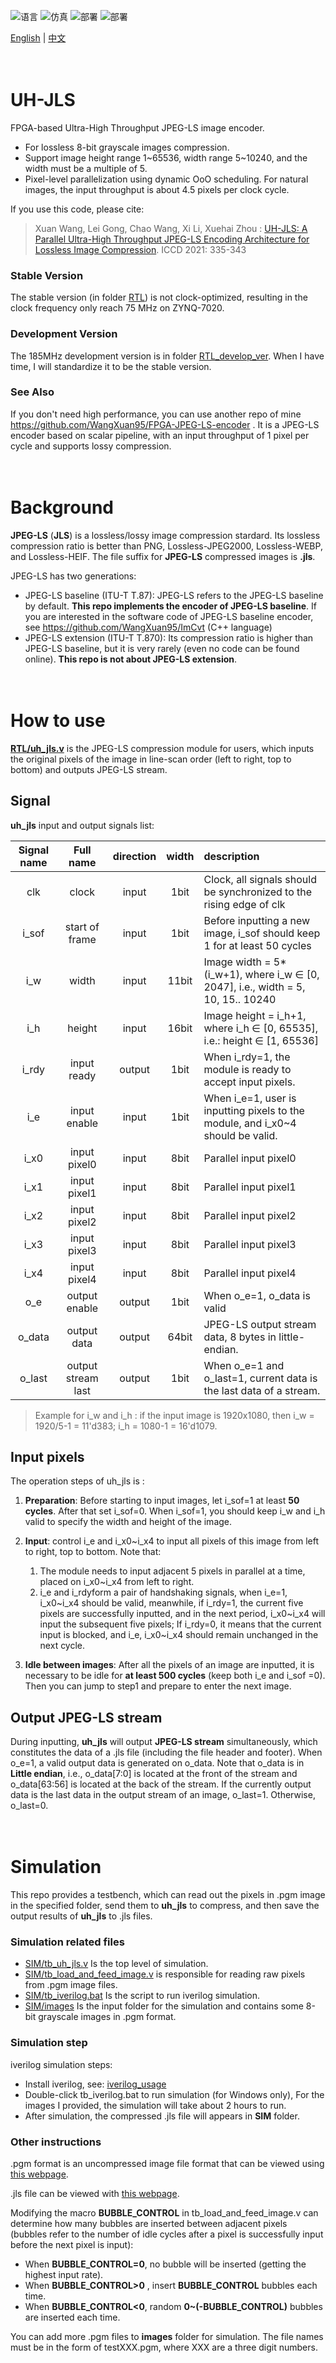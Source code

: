 ![语言](https://img.shields.io/badge/语言-verilog_(IEEE1364_2001)-9A90FD.svg) ![仿真](https://img.shields.io/badge/仿真-iverilog-green.svg) ![部署](https://img.shields.io/badge/部署-quartus-blue.svg) ![部署](https://img.shields.io/badge/部署-vivado-FF1010.svg)

[English](#en) | [中文](#cn)

　

<span id="en">UH-JLS</span>
===========================

FPGA-based Ultra-High Throughput JPEG-LS image encoder.

* For lossless 8-bit grayscale images compression.
* Support image height range 1\~65536, width range 5\~10240, and the width must be a multiple of 5.
* Pixel-level parallelization using dynamic OoO scheduling. For natural images, the input throughput is about 4.5 pixels per clock cycle.

If you use this code, please cite:

> Xuan Wang, Lei Gong, Chao Wang, Xi Li, Xuehai Zhou : [UH-JLS: A Parallel Ultra-High Throughput JPEG-LS Encoding Architecture for Lossless Image Compression](https://ieeexplore.ieee.org/abstract/document/9643724). ICCD 2021: 335-343

### Stable Version

The stable version (in folder [RTL](./RTL))  is not clock-optimized, resulting in the clock frequency only reach 75 MHz on ZYNQ-7020.

### Development Version

The 185MHz development version is in folder [RTL_develop_ver](./RTL_develop_ver).  When I have time, I will standardize it to be the stable version.

### See Also

If you don't need high performance, you can use another repo of mine https://github.com/WangXuan95/FPGA-JPEG-LS-encoder . It is a JPEG-LS encoder based on scalar pipeline, with an input throughput of 1 pixel per cycle and supports lossy compression.

　

# Background

**JPEG-LS** (**JLS**) is a lossless/lossy image compression stardard. Its lossless compression ratio is better than PNG, Lossless-JPEG2000, Lossless-WEBP, and Lossless-HEIF. The file suffix for **JPEG-LS** compressed images is **.jls**.

JPEG-LS has two generations:

- JPEG-LS baseline (ITU-T T.87): JPEG-LS refers to the JPEG-LS baseline by default. **This repo implements the encoder of JPEG-LS baseline**. If you are interested in the software code of JPEG-LS baseline encoder, see https://github.com/WangXuan95/ImCvt (C++ language)
- JPEG-LS extension (ITU-T T.870): Its compression ratio is higher than JPEG-LS baseline, but it is very rarely (even no code can be found online). **This repo is not about JPEG-LS extension**. 

　

# How to use

[**RTL/uh_jls.v**](./RTL/uh_jls.v) is the JPEG-LS compression module for users, which inputs the original pixels of the image in line-scan order (left to right, top to bottom) and outputs JPEG-LS stream.

## Signal

**uh_jls** input and output signals list:

|Signal name| Full name | direction | width | description |
| :---: | :---: | :---: | :---: | :--- |
| clk | clock | input | 1bit |Clock, all signals should be synchronized to the rising edge of clk|
|   i_sof   |   start of frame   | input  |  1bit  |Before inputting a new image, i_sof should keep 1 for at least 50 cycles|
| i_w | width | input | 11bit |Image width = 5*(i_w+1), where i_w ∈ [0, 2047], i.e., width = 5, 10, 15.. 10240|
| i_h | height | input | 16bit |Image height = i_h+1, where i_h ∈ [0, 65535], i.e.: height ∈ [1, 65536]|
| i_rdy | input ready | output | 1bit |When i_rdy=1, the module is ready to accept input pixels.|
| i_e | input enable | input | 1bit |When i_e=1, user is inputting pixels to the module, and i_x0\~4 should be valid.|
| i_x0 | input pixel0 | input | 8bit |Parallel input pixel0|
| i_x1 | input pixel1 | input | 8bit |Parallel input pixel1|
| i_x2 | input pixel2 | input | 8bit |Parallel input pixel2|
| i_x3 | input pixel3 | input | 8bit |Parallel input pixel3|
| i_x4 | input pixel4 | input | 8bit |Parallel input pixel4|
| o_e | output enable | output | 1bit |When o_e=1, o_data is valid|
| o_data | output data | output | 64bit |JPEG-LS output stream data, 8 bytes in little-endian.|
| o_last | output stream last | output | 1bit |When o_e=1 and o_last=1, current data is the last data of a stream.|

> Example for i_w and i_h : if the input image is 1920x1080, then i_w = 1920/5-1 = 11'd383; i_h = 1080-1 = 16'd1079.

## Input pixels

The operation steps of uh_jls is :

1. **Preparation**: Before starting to input images, let i_sof=1 at least **50 cycles**. After that set i_sof=0. When i_sof=1, you should keep i_w and i_h valid to specify the width and height of the image.
2. **Input**: control i_e and i_x0\~i_x4 to input all pixels of this image from left to right, top to bottom. Note that:
   1. The module needs to input adjacent 5 pixels in parallel at a time, placed on i_x0\~i_x4 from left to right.
   2.  i_e and i_rdyform a pair of handshaking signals, when i_e=1, i_x0\~i_x4 should be valid, meanwhile, if i_rdy=1, the current five pixels are successfully inputted, and in the next period, i_x0\~i_x4 will input the subsequent five pixels; If i_rdy=0, it means that the current input is blocked, and i_e, i_x0\~i_x4 should remain unchanged in the next cycle.

3. **Idle between images**: After all the pixels of an image are inputted, it is necessary to be idle for **at least 500 cycles** (keep both i_e and i_sof =0). Then you can jump to step1 and prepare to enter the next image.

## Output JPEG-LS stream

During inputting, **uh_jls** will output **JPEG-LS stream** simultaneously, which constitutes the data of a .jls file (including the file header and footer). When o_e=1, a valid output data is generated on o_data. Note that o_data is in **Little endian**, i.e., o_data[7:0] is located at the front of the stream and o_data[63:56] is located at the back of the stream. If the currently output data is the last data in the output stream of an image, o_last=1. Otherwise, o_last=0.

　

# Simulation

This repo provides a testbench, which can read out the pixels in .pgm image in the specified folder, send them to **uh_jls** to compress, and then save the output results of **uh_jls** to .jls files.

### Simulation related files

* [SIM/tb_uh_jls.v](./SIM/tb_uh_jls.v) Is the top level of  simulation.
* [SIM/tb_load_and_feed_image.v](./SIM/tb_load_and_feed_image.v) is responsible for reading raw pixels from .pgm image files.
* [SIM/tb_iverilog.bat](./SIM/tb_iverilog.bat) Is the script to run iverilog simulation.
* [SIM/images](./SIM/images) Is the input folder for the simulation and contains some 8-bit grayscale images in .pgm format.

### Simulation step

iverilog simulation steps:

- Install iverilog, see: [iverilog_usage](https://github.com/WangXuan95/WangXuan95/blob/main/iverilog_usage/iverilog_usage.md)
- Double-click tb_iverilog.bat to run simulation (for Windows only), For the images I provided, the simulation will take about 2 hours to run.
- After simulation, the compressed .jls file will appears in **SIM** folder.

### Other instructions

.pgm format is an uncompressed image file format that can be viewed using [this webpage](https://filext.com/file-extension/PGM).

.jls file can be viewed with [this webpage](https://filext.com/file-extension/JLS).

Modifying the macro **BUBBLE_CONTROL** in tb_load_and_feed_image.v can determine how many bubbles are inserted between adjacent pixels (bubbles refer to the number of idle cycles after a pixel is successfully input before the next pixel is input):

- When **BUBBLE_CONTROL=0**, no bubble will be inserted (getting the highest input rate).
- When **BUBBLE_CONTROL>0** , insert **BUBBLE_CONTROL** bubbles each time.
- When **BUBBLE_CONTROL<0**, random **0~(-BUBBLE_CONTROL)** bubbles are inserted each time.

You can add more .pgm files to **images** folder for simulation. The file names must be in the form of testXXX.pgm, where XXX are a three digit numbers.

　

　

　

　

　



<span id="cn">UH-JLS</span>
===========================

基于 **FPGA** 的高性能 **JPEG-LS** 图像压缩器

* 使用 Verilog 编写。
* 用于无损压缩 **8bit** 的灰度图像。
* 图像高度取值范围为 1\~65536 ，宽度取值范围为 5\~10240，宽度必须是 5 的倍数。
* 使用动态乱序调度进行像素级并行。对于自然图像，输入吞吐率约为 4.5 个像素每时钟周期。

本工程来自以下论文。如果你用到了本代码，请引用：

> Xuan Wang, Lei Gong, Chao Wang, Xi Li, Xuehai Zhou : [UH-JLS: A Parallel Ultra-High Throughput JPEG-LS Encoding Architecture for Lossless Image Compression](https://ieeexplore.ieee.org/abstract/document/9643724). ICCD 2021: 335-343

### 稳定版本

稳定版本在 [RTL](./RTL) 目录下，它的 Verilog 编码较为规范，但没有优化 JPEG-LS 的 run-mode 下计算 run-length 的电路，导致时钟频率在 ZYNQ-7020 上的频率只能达到 75 MHz 。

### 开发版本

开发版本在 [RTL_develop_ver](./RTL_develop_ver) 目录下，频率在 ZYNQ-7020 上可以达到 185MHz。但是这个版本当前只有论文中所属的 "Pseudo-LS" 模式，是轻微有损的（而不是无损的），将来我会把这个版本修改为支持无损的，并作为正式版本。

### 你还可以看看

如果你对性能要求不高，可以使用我的另一个库： https://github.com/WangXuan95/FPGA-JPEG-LS-encoder ，它是基于标量流水线的 JPEG-LS encoder ，输入吞吐率为 1 个像素每周期，而且支持有损压缩。

　

# 背景知识

**JPEG-LS** （简称**JLS**）是一种无损/有损的图像压缩算法，其无损模式的压缩率相当优异，优于 PNG、Lossless-JPEG2000、Lossless-WEBP、Lossless-HEIF 等。**JPEG-LS** 压缩图像的文件后缀是 .**jls** 。

JPEG-LS 有两代：

- JPEG-LS baseline (ITU-T T.87) : 一般提到 JPEG-LS 默认都是指 JPEG-LS baseline。**本库也实现的是 JPEG-LS baseline 的 encoder** 。如果你对软件版本的 JPEG-LS baseline encoder 感兴趣，可以看 https://github.com/WangXuan95/ImCvt (C++实现)
- JPEG-LS extension (ITU-T T.870) : 其压缩率高于 JPEG-LS baseline ，但使用的非常少 (在网上搜不到任何代码) 。 **本库与 JPEG-LS extension 无关！** 

　

# 使用方法

[**RTL/uh_jls.v**](./RTL/uh_jls.v) 是用户可以调用的 JPEG-LS 压缩模块，它按行扫描 (从左到右，从上到下) 的顺序输入图像原始像素，输出 .**jls** 文件的内容。

## 信号

**uh_jls** 的输入输出信号描述如下表。

| 信号名称 | 全称 | 方向 | 宽度 | 描述 |
| :---: | :---: | :---: | :---: | :--- |
| clk | 时钟 | input | 1bit | 时钟，所有信号都应该与 clk 上升沿同步 |
|   i_sof   |   图像开始   | input  |  1bit  | 当需要输入一个新的图像时，保持至少50个时钟周期的 i_sof=1 |
| i_w | 图像宽度参数 | input | 11bit | 图像宽度 = 5*(i_w+1) ，其中 i_w∈[0,2047]，也即：width=5,10,15...10240 |
| i_h | 图像高度参数 | input | 16bit | 图像高度= i_h+1 ，其中 i_h∈[0,65535]，也即：height∈[1,65536] |
| i_rdy | 输入像素允许 | output | 1bit | i_rdy=1时，说明模块已经准备好接受输入像素，与 i_en 构成握手信号。 |
| i_e | 输入像素有效 | input | 1bit | i_e=1 时，外界已经准备好发送像素给模块，同时 i_x0\~4 应该有效。 |
| i_x0 | 输入像素1 | input | 8bit | 并行输入横向的相邻的5个像素中的第1个 |
| i_x1 | 输入像素2 | input | 8bit | 并行输入横向的相邻的5个像素中的第2个 |
| i_x2 | 输入像素3 | input | 8bit | 并行输入横向的相邻的5个像素中的第3个 |
| i_x3 | 输入像素4 | input | 8bit | 并行输入横向的相邻的5个像素中的第4个 |
| i_x4 | 输入像素5 | input | 8bit | 并行输入横向的相邻的5个像素中的第5个 |
| o_e | 输出有效    | output | 1bit | 当 o_e=1 时，输出流数据产生在 o_data 上。 |
| o_data | 输出流数据 | output | 64bit | JPEG-LS 输出流，8 字节按小端序排布。 |
| o_last | 输出流末尾 | output | 1bit | 当 o_e=1 时若 o_last=1 ，说明这是一张图像的输出流的最后一个数据。 |

> 对 i_w 和 i_h 的举例：若输入图片为 1920x1080，则 i_w = 1920/5-1 = 11'd383；i_h = 1080-1 = 16'd1079。

## 输入像素

**uh_jls 模块**的操作的流程是：

1. **准备**：开始输入图像前，令 i_sof=1 至少 **50 个周期**。50个周期后让 i_sof 恢复 0。在 i_sof=1 期间，要让 i_w 和 i_h 保持有效，指定该图像的宽和高。
2. **输入**：控制 i_e 和 i_x0\~i_x4，从左到右，从上到下地输入该图像的所有像素。注意：
   1. 该模块每次需要并行输入横向相邻的 5 个像素，从左到右分别放在 i_x0\~i_x4 上。
   2.  i_e 和 i_rdy 构成握手信号，当 i_e=1 时，i_x0\~i_x4 应该有效，同时如果 i_rdy=1 ，当前像素成功输入，下个周期 i_x0\~i_x4 就要输入后继的5个像素；如果 i_rdy=0，代表当前输入被阻塞，下个周期 i_x0\~i_x4 就要保持不变。

3. **图像间空闲**：一张图像所有像素输入结束后，需要空闲**至少 500 个周期**不做任何动作 (i_sof 和 i_e 都保持 0)。然后才能跳到第1步，准备输入下一个图像。

## 输出压缩流

在输入过程中，**uh_jls** 同时会输出压缩好的 **JPEG-LS流**，该流构成了完整的 .jls 文件的内容 (包括文件头和尾)。o_e=1 时，o_data 上产生一个有效输出数据。o_data 宽度是 64bit，也即 8字节，遵循**小端序**，即 o_data[7:0] 在流中的位置最靠前，o_data[63:56] 在流中的位置最靠后。如果当前输出的数据是一张图像的输出流中的最后一个数据，则 o_last=1 。其它情况下 o_last=0 。

　

# 仿真

本库提供一个 testbench ，可以将指定文件夹里的 .pgm 格式的图像中的像素读出，送入 **uh_jls** 进行压缩，然后将 **uh_jls** 的输出结果保存到 .jls 文件里。

### 仿真相关文件

* [SIM/tb_uh_jls.v](./SIM/tb_uh_jls.v) 是仿真顶层。它调用 **uh_jls.v** 进行仿真。
* [SIM/tb_load_and_feed_image.v](./SIM/tb_load_and_feed_image.v) 负责从 .pgm 图像文件中读取原始像素，该模块会被 tb_uh_jls.v 调用。
* [SIM/tb_iverilog.bat](./SIM/tb_iverilog.bat) 是运行 iverilog 仿真的脚本。
* [SIM/images](./SIM/images) 是仿真的输入文件夹，包含一些 .pgm 格式的 8bit 灰度图。

### 仿真步骤

用 iverilog 仿真器进行行为仿真。步骤如下：

- 安装 iverilog ，见：[iverilog_usage](https://github.com/WangXuan95/WangXuan95/blob/main/iverilog_usage/iverilog_usage.md)
- 双击 tb_iverilog.bat 运行仿真 (仅限Windows)，压缩完所有图像后它会遇到 `$finish;` 而停止，对于我提供的这些图像，仿真大约需要运行2个小时。
- 仿真结束，**SIM** 文件夹里出现压缩后的 .jls 文件。

### 其它说明

.pgm 格式是一种未压缩的图像文件格式，可以使用 photoshop 等软件或[该网页](https://filext.com/file-extension/PGM)来查看。

.pgm 文件有一个简单的文件头格式， tb_load_and_feed_image.v 里的 load_img 函数解析该格式，读出图像的宽和高，并把它的所有像素放在 img 数组里。总之，你可以不关注 .pgm 的格式，重点关注仿真波形，关注如何操作 **uh_jls** 的时序。

.jls 文件可以用[该网站](https://filext.com/file-extension/JLS)查看。

修改 tb_load_and_feed_image.v 里的宏名 **BUBBLE_CONTROL** 可以决定相邻像素间插入多少个气泡 (气泡是指成功输入一个像素后，再空闲多少个周期才输入下一个像素) ：

- **BUBBLE_CONTROL=0** 时，不插入任何气泡 (最高输入速率) 。
- **BUBBLE_CONTROL>0** 时，插入 **BUBBLE_CONTROL** 个气泡。
- **BUBBLE_CONTROL<0** 时，每次插入随机的 **0~(-BUBBLE_CONTROL)** 个气泡

你可以往 **images** 文件夹中放入其它的 .pgm 文件来压缩，文件名必须形如 testXXX.pgm (XXX 是三个数字) 。






